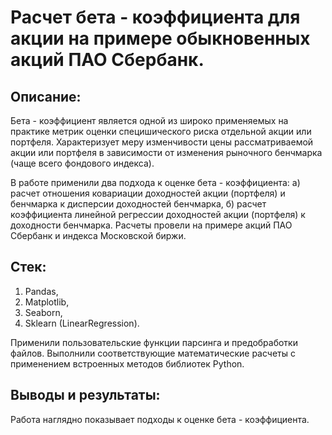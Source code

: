 # Расчет бета - коэффициента для акции на примере обыкновенных акций ПАО Сбербанк.

## Описание:
Бета - коэффициент является одной из широко применяемых на практике метрик оценки специшического риска отдельной акции или портфеля. Характеризует меру изменчивости цены рассматриваемой акции или портфеля в зависимости от изменения рыночного бенчмарка (чаще всего фондового индекса).

В работе применили два подхода к оценке бета - коэффициента:
а) расчет отношения ковариации доходностей акции (портфеля) и бенчмарка к дисперсии доходностей бенчмарка, 
б) расчет коэффициента линейной регрессии доходностей акции (портфеля) к доходности бенчмарка.
Расчеты провели на примере акций ПАО Сбербанк и индекса Московской биржи.

## Стек:
1. Pandas,
2. Matplotlib,
3. Seaborn,
4. Sklearn (LinearRegression).

Применили пользовательские функции парсинга и предобработки файлов. Выполнили соответствующие математические расчеты с применением встроенных методов библиотек Python.

## Выводы и результаты:
Работа наглядно показывает подходы к оценке бета - коэффициента.
